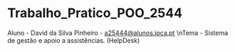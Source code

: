 # Trabalho_Pratico_POO_2544

Aluno - David da Silva Pinheiro - a25444@alunos.ipca.pt
\nTema - Sistema de gestão e apoio a assistências. (HelpDesk)
